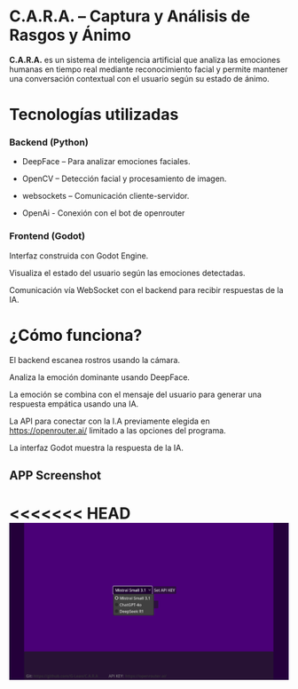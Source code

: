 # C.A.R.A. – Captura y Análisis de Rasgos y Ánimo 

**C.A.R.A.** es un sistema de inteligencia artificial que analiza las emociones humanas en tiempo real mediante reconocimiento facial y permite mantener una conversación contextual con el usuario según su estado de ánimo.

#  Tecnologías utilizadas
###  Backend (Python)
- DeepFace – Para analizar emociones faciales.

- OpenCV – Detección facial y procesamiento de imagen.

- websockets – Comunicación cliente-servidor.

- OpenAi - Conexión con el bot de openrouter

###  Frontend (Godot)
Interfaz construida con Godot Engine.

Visualiza el estado del usuario según las emociones detectadas.

Comunicación vía WebSocket con el backend para recibir respuestas de la IA.

#  ¿Cómo funciona?
El backend escanea rostros usando la cámara.

Analiza la emoción dominante usando DeepFace.

La emoción se combina con el mensaje del usuario para generar una respuesta empática usando una IA.

La API para conectar con la I.A previamente elegida en https://openrouter.ai/ limitado a las opciones del programa.

La interfaz Godot muestra la respuesta de la IA.


## APP Screenshot

<<<<<<< HEAD
![Godot](https://github.com/G-Lean/C.A.R.A/blob/main/screenshots/Godot%20basic.png)
=======


